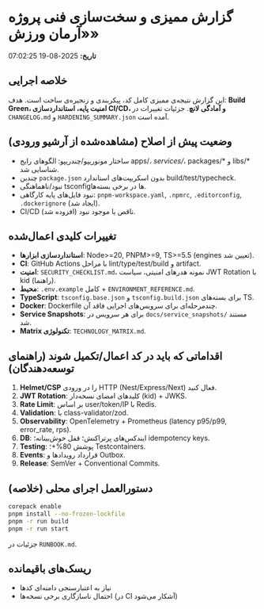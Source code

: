 
# گزارش ممیزی و سخت‌سازی فنی پروژه «آرمان ورزش»
**تاریخ:** 2025-08-19 07:02:25

## خلاصه اجرایی
این گزارش نتیجه‌ی ممیزی کامل کد، پیکربندی و زنجیره‌ی ساخت است. هدف: **Build Green، امنیت پایه، استانداردسازی CI/CD، و آمادگی لانچ**. جزئیات تغییرات در `CHANGELOG.md` و `HARDENING_SUMMARY.json` آمده است.

## وضعیت پیش از اصلاح (مشاهده‌شده از آرشیو ورودی)
- ساختار مونوریپو/چندریپو: الگوهای رایج apps/*، services/*، packages/* و libs/* شناسایی شد.
- چندین `package.json` بدون اسکریپت‌های استاندارد build/test/typecheck.
- نبود/ناهماهنگی tsconfigها در برخی بسته‌ها.
- نبود فایل‌های پایه کارگاهی: `pnpm-workspace.yaml`, `.npmrc`, `.editorconfig`, `.dockerignore` (ایجاد شد).
- CI/CD ناقص یا موجود نبود (افزوده شد).

## تغییرات کلیدی اعمال‌شده
- **استانداردسازی ابزارها**: Node>=20, PNPM>=9, TS>=5.5 (engines تعیین شد).
- **CI**: GitHub Actions با مراحل lint/type/test/build و artifact.
- **امنیت**: `SECURITY_CHECKLIST.md`، نمونه هدرهای امنیتی، سیاست JWT Rotation با kid (راهنما).
- **محیط**: `.env.example` کامل + `ENVIRONMENT_REFERENCE.md`.
- **TypeScript**: `tsconfig.base.json` و `tsconfig.build.json` برای بسته‌های TS.
- **Docker**: Dockerfile چندمرحله‌ای برای سرویس‌های اجرایی فاقد آن.
- **Service Snapshots**: برای هر سرویس در `docs/service_snapshots/` مستند شد.
- **Matrix تکنولوژی**: `TECHNOLOGY_MATRIX.md`.

## اقداماتی که باید در کد اعمال/تکمیل شوند (راهنمای توسعه‌دهندگان)
1. **Helmet/CSP** را در ورودی HTTP (Nest/Express/Next) فعال کنید.
2. **JWT Rotation**: کلیدهای امضای نسخه‌دار (kid) + JWKS.
3. **Rate Limit**: بر اساس user/token/IP با Redis.
4. **Validation**: با class-validator/zod.
5. **Observability**: OpenTelemetry + Prometheus (latency p95/p99, error_rate, rps).
6. **DB**: ایندکس‌های پرتراکنش؛ قفل خوش‌بینانه؛ idempotency keys.
7. **Testing**: پوشش 80%+؛ Testcontainers.
8. **Events**: قرارداد رویدادها و Outbox.
9. **Release**: SemVer + Conventional Commits.

## دستورالعمل اجرای محلی (خلاصه)
```bash
corepack enable
pnpm install --no-frozen-lockfile
pnpm -r run build
pnpm -r run start
```
جزئیات در `RUNBOOK.md`.

## ریسک‌های باقیمانده
- نیاز به اعتبارسنجی دامنه‌ای کدها
- احتمال ناسازگاری برخی نسخه‌ها (در CI آشکار می‌شود)
